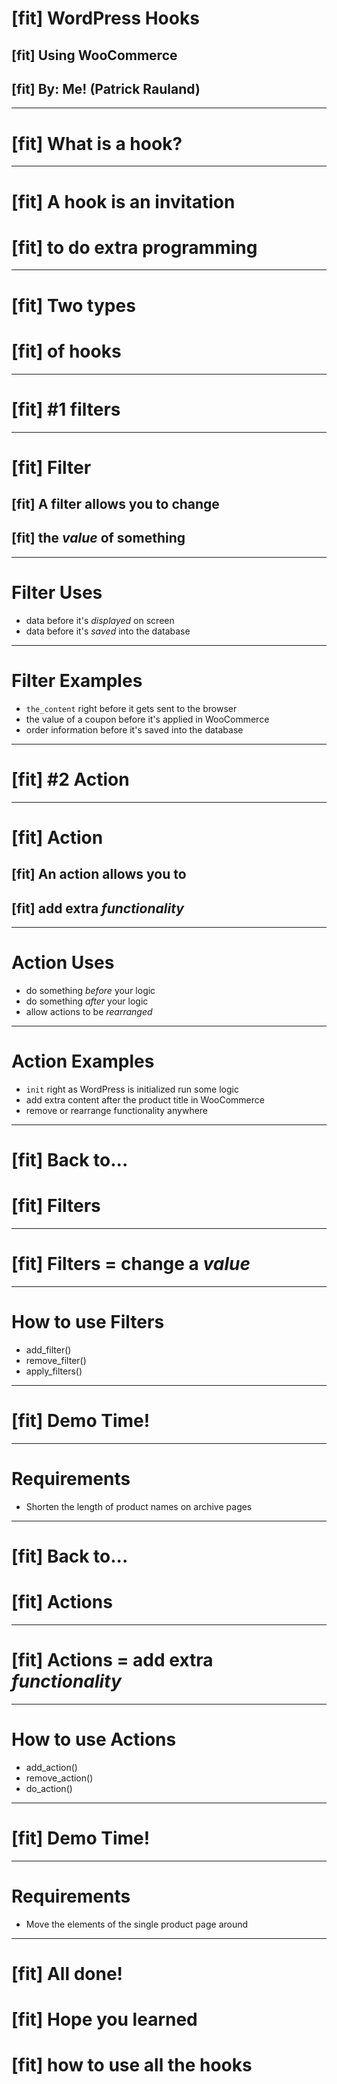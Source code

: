 # [fit] WordPress Hooks

## [fit] Using WooCommerce
## [fit] By: Me! (Patrick Rauland)

---

# [fit] What is a hook?

---

# [fit] A hook is an invitation
# [fit] to do extra programming

---

# [fit] Two types
# [fit] of hooks

---

# [fit] #1 filters

---

# [fit] Filter

## [fit] A filter allows you to change
## [fit] the *value* of something

---

# Filter Uses

* data before it's *displayed* on screen
* data before it's *saved* into the database

---

# Filter Examples

* `the_content` right before it gets sent to the browser
* the value of a coupon before it's applied in WooCommerce
* order information before it's saved into the database

---

# [fit] #2 Action

---

# [fit] Action

## [fit] An action allows you to
## [fit] add extra *functionality*

---

# Action Uses

* do something *before* your logic
* do something *after* your logic
* allow actions to be *rearranged*

---

# Action Examples

* `init` right as WordPress is initialized run some logic
* add extra content after the product title in WooCommerce
* remove or rearrange functionality anywhere

---

# [fit] Back to...
# [fit] Filters

---

# [fit] Filters = change a *value*

---

# How to use Filters

* add_filter()
* remove_filter()
* apply_filters()

---

# [fit] Demo Time!

---

# Requirements

* Shorten the length of product names on archive pages

---

# [fit] Back to...
# [fit] Actions

---

# [fit] Actions = add extra *functionality*

---

# How to use Actions

* add_action()
* remove_action()
* do_action()

---

# [fit] Demo Time!

---

# Requirements

* Move the elements of the single product page around

---

# [fit] All done!
# [fit] Hope you learned
# [fit] how to use all the hooks
